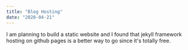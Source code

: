 ```yaml
---
title: "Blog Hosting"
date: "2020-04-21"
---
```


I am planning to build a static website and I found that jekyll framework hosting on github pages is a better way to go since it's totally free.
